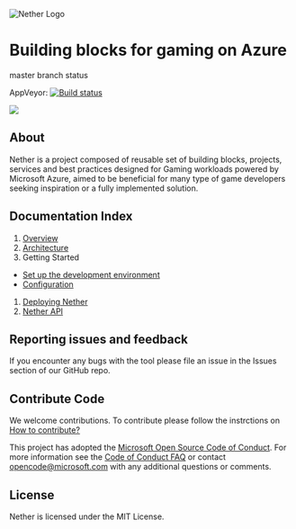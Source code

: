 ![Nether Logo](https://github.com/MicrosoftDX/nether/blob/master/logos/both-logo-and-title/logo-title-1109x256.png)
# Building blocks for gaming on Azure

master branch status

AppVeyor: [![Build status](https://ci.appveyor.com/api/projects/status/v5btbm617bcmu6nq/branch/master?svg=true)](https://ci.appveyor.com/project/stuartleeks/nether/branch/master)

<!--
Travis:   [![Build Status](https://travis-ci.org/MicrosoftDX/nether.svg?branch=master)](https://travis-ci.org/MicrosoftDX/nether)
-->


<a href="https://portal.azure.com/#create/Microsoft.Template/uri/https%3A%2F%2Fraw.githubusercontent.com%2FMicrosoftDX%2Fnether%2Fmaster%2Fdeployment%2Fnether-deploy-quickstart.json" target="_blank"><img src="http://azuredeploy.net/deploybutton.png"/></a>


## About

Nether is a project composed of reusable set of building blocks, projects, services and best practices designed for Gaming workloads powered by Microsoft Azure, aimed to be beneficial for many type of game developers seeking inspiration or a fully implemented solution.

## Documentation Index

1. [Overview](documentation/overview.md)
1. [Architecture](documentation/architecture.md)
1. Getting Started
 * [Set up the development environment](documentation/devsetup.md)
 * [Configuration](documentation/configuration.md)
1. [Deploying Nether](documentation/deployment.md)
1. [Nether API](documentation/api/README.md)

## Reporting issues and feedback

If you encounter any bugs with the tool please file an issue in the Issues
section of our GitHub repo.

## Contribute Code


We welcome contributions. To contribute please follow the instrctions on
[How to contribute?](CONTRIBUTING.md)

This project has adopted the [Microsoft Open Source Code of Conduct](https://opensource.microsoft.com/codeofconduct/).
For more information see the [Code of Conduct FAQ](https://opensource.microsoft.com/codeofconduct/faq/)
or contact [opencode@microsoft.com](mailto:opencode@microsoft.com) with any additional questions or comments.


## License

Nether is licensed under the MIT License.

